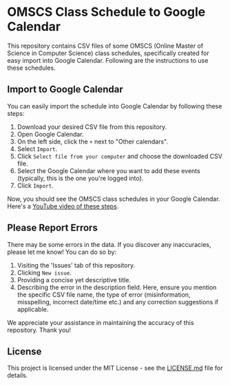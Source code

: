 # OMSCS Class Schedule to Google Calendar

This repository contains CSV files of some OMSCS (Online Master of Science in Computer Science) class schedules, specifically created for easy import into Google Calendar. Following are the instructions to use these schedules.

## Import to Google Calendar

You can easily import the schedule into Google Calendar by following these steps:

1. Download your desired CSV file from this repository.
2. Open Google Calendar.
3. On the left side, click the `+` next to "Other calendars".
4. Select `Import`.
5. Click `Select file from your computer` and choose the downloaded CSV file.
6. Select the Google Calendar where you want to add these events (typically, this is the one you're logged into).
7. Click `Import`.

Now, you should see the OMSCS class schedules in your Google Calendar.  Here's a [YouTube video of these steps](https://youtu.be/SEV5bjQ2Wi8?si=FcGyj8wB6471wvxc&t=294).

## Please Report Errors

There may be some errors in the data. If you discover any inaccuracies, please let me know! You can do so by:

1. Visiting the 'Issues' tab of this repository.
2. Clicking `New issue`.
3. Providing a concise yet descriptive title.
4. Describing the error in the description field. Here, ensure you mention the specific CSV file name, the type of error (misinformation, misspelling, incorrect date/time etc.) and any correction suggestions if applicable.

We appreciate your assistance in maintaining the accuracy of this repository. Thank you!

## License

This project is licensed under the MIT License - see the [LICENSE.md](LICENSE.md) file for details.
